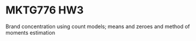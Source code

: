 # MKTG776 HW3
Brand concentration using count models; means and zeroes and method of moments estimation
